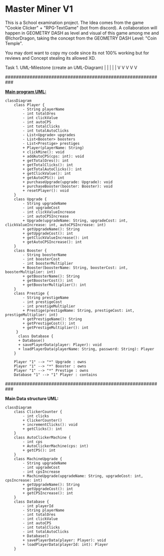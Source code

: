 # Master Miner V1

This is a School examination project.
The Idea comes from the game "Cookie Clicker" + "RPG-TextGame" (bot from discord).
A collaboration will happen in GEOMETRY DASH as level and visual of this game among me and @IchorDragon, taking the concept from the GEOMETRY DASH Level: "Coin Temple".

You may dont want to copy my code since its not 100% working but for reviews and Concept stealing its allowed XD.

Task 1. UML-Milestone (create an UML-Diagram)
|     |     |     |     |
V     V     V     V     V

###########################################################

<u><strong>Main program UML:</strong></u>


```mermaid
classDiagram
    class Player {
        - String playerName
        - int totalOres
        - int clickValue
        - int autoCPS
        - int totalClicks
        - int totalAutoClicks
        - List<Upgrade> upgrades
        - List<Booster> boosters
        - List<Prestige> prestiges
        + Player(playerName: String)
        + clickMine(): void
        + addAutoCPS(cps: int): void
        + getTotalOres(): int
        + getTotalClicks(): int
        + getTotalAutoClicks(): int
        + getClickValue(): int
        + getAutoCPS(): int
        + purchaseUpgrade(upgrade: Upgrade): void
        + purchaseBooster(booster: Booster): void
        + resetPlayer(): void
    }
    class Upgrade {
        - String upgradeName
        - int upgradeCost
        - int clickValueIncrease
        - int autoCPSIncrease
        + Upgrade(upgradeName: String, upgradeCost: int, clickValueIncrease: int, autoCPSIncrease: int)
        + getUpgradeName(): String
        + getUpgradeCost(): int
        + getClickValueIncrease(): int
        + getAutoCPSIncrease(): int
    }
    class Booster {
        - String boosterName
        - int boosterCost
        - int boosterMultiplier
        + Booster(boosterName: String, boosterCost: int, boosterMultiplier: int)
        + getBoosterName(): String
        + getBoosterCost(): int
        + getBoosterMultiplier(): int
    }
    class Prestige {
        - String prestigeName
        - int prestigeCost
        - int prestigeMultiplier
        + Prestige(prestigeName: String, prestigeCost: int, prestigeMultiplier: int)
        + getPrestigeName(): String
        + getPrestigeCost(): int
        + getPrestigeMultiplier(): int
     } 
      class Database { 
      + Database() 
      + savePlayerData(player: Player): void 
      + loadPlayerData(playerName: String, password: String): Player
    }

    Player "1" --> "*" Upgrade : owns
    Player "1" --> "*" Booster : owns
    Player "1" --> "*" Prestige : owns
    Database "1" --> "1" Player : contains
```


###########################################################

__**Main Data structure UML:**__

```mermaid
classDiagram
    class ClickerCounter {
        - int clicks
        + ClickerCounter()
        + incrementClicks(): void
        + getClicks(): int
    }
    class AutoClickerMachine {
        - int cps
        + AutoClickerMachine(cps: int)
        + getCPS(): int
    }
    class MachineUpgrade {
        - String upgradeName
        - int upgradeCost
        - int cpsIncrease
        + MachineUpgrade(upgradeName: String, upgradeCost: int, cpsIncrease: int)
        + getUpgradeName(): String
        + getUpgradeCost(): int
        + getCPSIncrease(): int
    }
    class Database {
        - int playerId
        - String playerName
        - int totalOres
        - int clickValue
        - int autoCPS
        - int totalClicks
        - int totalAutoClicks
        + Database()
        + savePlayerData(player: Player): void
        + loadPlayerData(playerId: int): Player
    }
```
